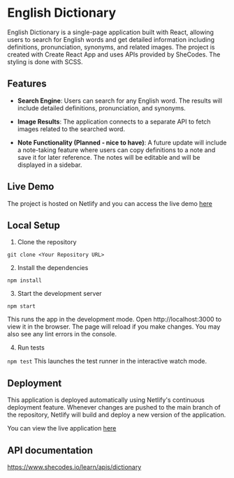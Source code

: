 # English Dictionary
English Dictionary is a single-page application built with React, allowing users to search for English words and get detailed information including definitions, pronunciation, synonyms, and related images. The project is created with Create React App and uses APIs provided by SheCodes. The styling is done with SCSS.

## Features

- **Search Engine**: Users can search for any English word. The results will include detailed definitions, pronunciation, and synonyms.

- **Image Results**: The application connects to a separate API to fetch images related to the searched word.

- **Note Functionality (Planned - nice to have)**: A future update will include a note-taking feature where users can copy definitions to a note and save it for later reference. The notes will be editable and will be displayed in a sidebar.

## Live Demo

The project is hosted on Netlify and you can access the live demo [here](https://natalias-dictionary.netlify.app/)

## Local Setup

1. Clone the repository

`git clone <Your Repository URL>`

2. Install the dependencies

`npm install`

3. Start the development server

`npm start`

This runs the app in the development mode. Open http://localhost:3000 to view it in the browser. The page will reload if you make changes. You may also see any lint errors in the console.

4. Run tests

`npm test`
This launches the test runner in the interactive watch mode.

## Deployment

This application is deployed automatically using Netlify's continuous deployment feature. Whenever changes are pushed to the main branch of the repository, Netlify will build and deploy a new version of the application.

You can view the live application [here](https://natalias-dictionary.netlify.app/)

## API documentation
https://www.shecodes.io/learn/apis/dictionary
